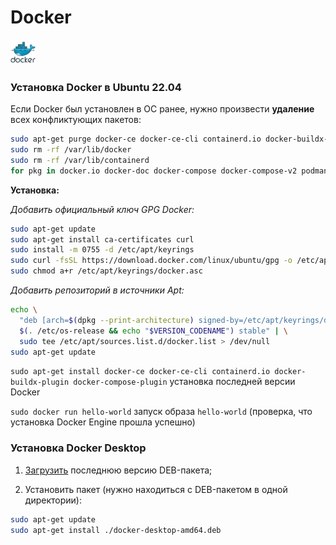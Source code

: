 # Docker

<div>
    <img src="https://github.com/devicons/devicon/blob/master/icons/docker/docker-original-wordmark.svg" width="40" height="40"/>&nbsp;
</div>


### Установка Docker в Ubuntu 22.04

Если Docker был установлен в ОС ранее, нужно произвести <b>удаление</b> всех конфликтующих пакетов:

```bash
sudo apt-get purge docker-ce docker-ce-cli containerd.io docker-buildx-plugin docker-compose-plugin docker-ce-rootless-extras
sudo rm -rf /var/lib/docker
sudo rm -rf /var/lib/containerd
for pkg in docker.io docker-doc docker-compose docker-compose-v2 podman-docker containerd runc; do sudo apt-get remove $pkg; done
```


<b>Установка:</b>

<em>Добавить официальный ключ GPG Docker:</em>
```bash
sudo apt-get update
sudo apt-get install ca-certificates curl
sudo install -m 0755 -d /etc/apt/keyrings
sudo curl -fsSL https://download.docker.com/linux/ubuntu/gpg -o /etc/apt/keyrings/docker.asc
sudo chmod a+r /etc/apt/keyrings/docker.asc
```

<em>Добавить репозиторий в источники Apt:</em>
```bash
echo \
  "deb [arch=$(dpkg --print-architecture) signed-by=/etc/apt/keyrings/docker.asc] https://download.docker.com/linux/ubuntu \
  $(. /etc/os-release && echo "$VERSION_CODENAME") stable" | \
  sudo tee /etc/apt/sources.list.d/docker.list > /dev/null
sudo apt-get update
```


`sudo apt-get install docker-ce docker-ce-cli containerd.io docker-buildx-plugin docker-compose-plugin`   установка последней версии Docker

`sudo docker run hello-world`   запуск образа `hello-world` (проверка, что установка Docker Engine прошла успешно)


### Установка Docker Desktop

1. [Загрузить](https://desktop.docker.com/linux/main/amd64/157355/docker-desktop-amd64.deb?utm_source=docker&utm_medium=webreferral&utm_campaign=docs-driven-download-linux-amd64&_gl=1*1oh7zxu*_gcl_au*NTM1NTMxNTY4LjE3MjExMzgyMTc.*_ga*MjgxNzE1NjM0LjE3MjExMzgxMTY.*_ga_XJWPQMJYHQ*MTcyMTEzODExNi4xLjEuMTcyMTE0MDcwNy4yNy4wLjA.) последнюю версию DEB-пакета;

2. Установить пакет (нужно находиться с DEB-пакетом в одной директории):
```bash
sudo apt-get update
sudo apt-get install ./docker-desktop-amd64.deb
```